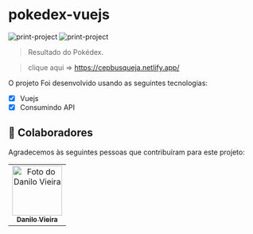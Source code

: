 # pokedex-vuejs


<img src="./assets/p-1.png" widht="150px" alt="print-project">
<img src="./assets/p-2.png" widht="150px" alt="print-project">

>Resultado do Pokédex.

>clique aqui => https://cepbusqueja.netlify.app/

O projeto Foi desenvolvido usando as seguintes tecnologias:

- [x] Vuejs
- [x] Consumindo API
## 🤝 Colaboradores

Agradecemos às seguintes pessoas que contribuíram para este projeto:

<table>
  <tr>
    <td align="center">
      <a href="https://www.linkedin.com/in/danilo-vieira-10515123a/">
        <img src="https://avatars3.githubusercontent.com/u/31936044" width="100px;" alt="Foto do Danilo Vieira"/><br>
        <sub>
          <b>Danilo Vieira</b>
        </sub>
      </a>
    </td>
</table>